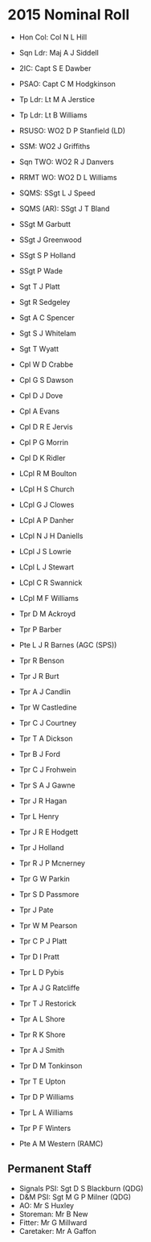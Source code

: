 # 2015 Nominal Roll

* Hon Col: Col N L Hill
* Sqn Ldr: Maj A J Siddell
* 2IC: Capt S E Dawber
* PSAO: Capt C M Hodgkinson
* Tp Ldr: Lt M A Jerstice
* Tp Ldr: Lt B Williams
* RSUSO: WO2 D P Stanfield (LD)
* SSM: WO2 J Griffiths
* Sqn TWO: WO2 R J Danvers
* RRMT WO: WO2 D L Williams
* SQMS: SSgt L J Speed
* SQMS (AR): SSgt J T Bland

* SSgt M Garbutt
* SSgt J Greenwood
* SSgt S P Holland
* SSgt P Wade
* Sgt T J Platt
* Sgt R Sedgeley
* Sgt A C Spencer
* Sgt S J Whitelam
* Sgt T Wyatt
* Cpl W D Crabbe
* Cpl G S Dawson
* Cpl D J Dove
* Cpl A Evans
* Cpl D R E Jervis
* Cpl P G Morrin
* Cpl D K Ridler
* LCpl R M Boulton
* LCpl H S Church
* LCpl G J Clowes
* LCpl A P Danher
* LCpl N J H Daniells
* LCpl J S Lowrie
* LCpl L J Stewart
* LCpl C R Swannick
* LCpl M F Williams
* Tpr D M Ackroyd
* Tpr P Barber
* Pte L J R Barnes (AGC (SPS))
* Tpr R Benson
* Tpr J R Burt
* Tpr A J Candlin
* Tpr W Castledine
* Tpr C J Courtney
* Tpr T A Dickson
* Tpr B J Ford
* Tpr C J Frohwein
* Tpr S A J Gawne
* Tpr J R Hagan
* Tpr L Henry
* Tpr J R E Hodgett
* Tpr J Holland
* Tpr R J P Mcnerney
* Tpr G W Parkin
* Tpr S D Passmore
* Tpr J Pate
* Tpr W M Pearson
* Tpr C P J Platt
* Tpr D I Pratt
* Tpr L D Pybis
* Tpr A J G Ratcliffe
* Tpr T J Restorick
* Tpr A L Shore
* Tpr R K Shore
* Tpr A J Smith
* Tpr D M Tonkinson
* Tpr T E Upton
* Tpr D P Williams
* Tpr L A Williams
* Tpr P F Winters
* Pte A M Western (RAMC)

## Permanent Staff

* Signals PSI: Sgt D S Blackburn (QDG)
* D&M PSI: Sgt M G P Milner (QDG)
* AO: Mr S Huxley
* Storeman: Mr B New
* Fitter: Mr G Millward
* Caretaker: Mr A Gaffon
